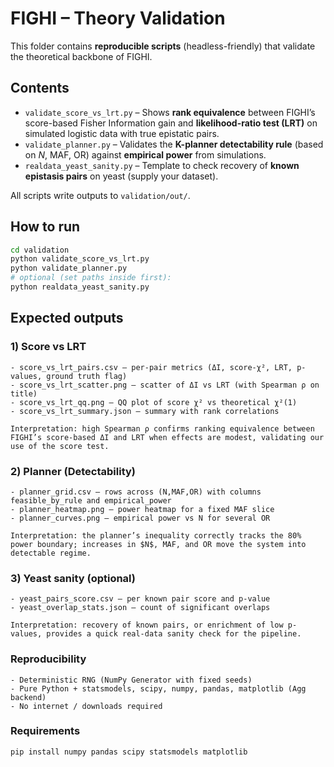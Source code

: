 # FIGHI – Theory Validation 

This folder contains **reproducible scripts** (headless-friendly) that validate the theoretical backbone of FIGHI.

## Contents
- `validate_score_vs_lrt.py` – Shows **rank equivalence** between FIGHI’s score-based Fisher Information gain and **likelihood-ratio test (LRT)** on simulated logistic data with true epistatic pairs.
- `validate_planner.py` – Validates the **K-planner detectability rule** (based on $N$, MAF, OR) against **empirical power** from simulations.
- `realdata_yeast_sanity.py` – Template to check recovery of **known epistasis pairs** on yeast (supply your dataset).

All scripts write outputs to `validation/out/`.

## How to run
```bash
cd validation
python validate_score_vs_lrt.py
python validate_planner.py
# optional (set paths inside first):
python realdata_yeast_sanity.py
```

## Expected outputs

### 1) Score vs LRT

```text
- score_vs_lrt_pairs.csv – per-pair metrics (ΔI, score-χ², LRT, p-values, ground truth flag)
- score_vs_lrt_scatter.png – scatter of ΔI vs LRT (with Spearman ρ on title)
- score_vs_lrt_qq.png – QQ plot of score χ² vs theoretical χ²(1)
- score_vs_lrt_summary.json – summary with rank correlations
```
```text
Interpretation: high Spearman ρ confirms ranking equivalence between FIGHI’s score-based ΔI and LRT when effects are modest, validating our use of the score test.
```

### 2) Planner (Detectability)

```text
- planner_grid.csv – rows across (N,MAF,OR) with columns feasible_by_rule and empirical_power
- planner_heatmap.png – power heatmap for a fixed MAF slice
- planner_curves.png – empirical power vs N for several OR
```
```text
Interpretation: the planner’s inequality correctly tracks the 80% power boundary; increases in $N$, MAF, and OR move the system into detectable regime.
```

### 3) Yeast sanity (optional)

```text
- yeast_pairs_score.csv – per known pair score and p-value
- yeast_overlap_stats.json – count of significant overlaps
```
```text
Interpretation: recovery of known pairs, or enrichment of low p-values, provides a quick real-data sanity check for the pipeline.
```

### Reproducibility

```text
- Deterministic RNG (NumPy Generator with fixed seeds)
- Pure Python + statsmodels, scipy, numpy, pandas, matplotlib (Agg backend)
- No internet / downloads required
```

### Requirements

```bash
pip install numpy pandas scipy statsmodels matplotlib
```
